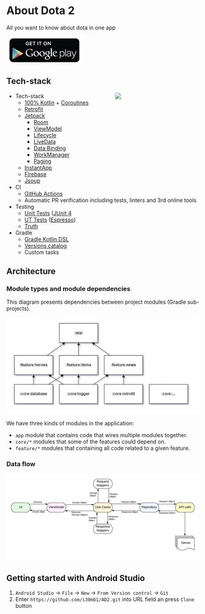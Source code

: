 # About Dota 2

All you want to know about dota in one app

[![CC0](readme-files/google_play.png)](https://play.google.com/store/apps/details?id=n7.ad2)

## Tech-stack

<img src="readme-files/app.gif" width="200" align="right" hspace="20">

* Tech-stack
    * [100% Kotlin](https://kotlinlang.org/) + [Coroutines](https://kotlinlang.org/docs/reference/coroutines-overview.html)
    * [Retrofit](https://square.github.io/retrofit/)
    * [Jetpack](https://developer.android.com/jetpack)
        * [Room](https://developer.android.com/topic/libraries/architecture/room)
        * [ViewModel](https://developer.android.com/topic/libraries/architecture/viewmodel)
        * [Lifecycle](https://developer.android.com/topic/libraries/architecture/lifecycle)
        * [LiveData](https://developer.android.com/topic/libraries/architecture/livedata)
        * [Data Binding](https://developer.android.com/topic/libraries/data-binding)
        * [WorkManager](https://developer.android.com/reference/androidx/work/WorkManager)
        * [Paging](https://developer.android.com/topic/libraries/architecture/paging/)
    * [InstantApp](https://developer.android.com/topic/google-play-instant)
    * [Firebase](https://firebase.google.com/)
    * [Jsoup](https://jsoup.org/)
* CI
    * [GitHub Actions](https://github.com/features/actions)
    * Automatic PR verification including tests, linters and 3rd online tools
* Testing
    * [Unit Tests](https://en.wikipedia.org/wiki/Unit_testing) ([JUnit 4](https://junit.org/junit4/)
    * [UT Tests](https://en.wikipedia.org/wiki/Graphical_user_interface_testing) ([Espresso](https://developer.android.com/training/testing/espresso))
    * [Truth](https://truth.dev/)
* Gradle
    * [Gradle Kotlin DSL](https://docs.gradle.org/current/userguide/kotlin_dsl.html)
    * [Versions catalog](https://docs.gradle.org/7.0-milestone-1/userguide/platforms.html)
    * Custom tasks

## Architecture

### Module types and module dependencies

This diagram presents dependencies between project modules (Gradle sub-projects).

![module_dependencies](readme-files/modules.png)

We have three kinds of modules in the application:

- `app` module that contains code that wires multiple modules together.
- `core/*` modules that some of the features could depend on.
- `feature/*` modules that containing all code related to a given feature.

### Data flow

![app_data_flow](readme-files/data_flow.png)

## Getting started with Android Studio

1. `Android Studio` -> `File` -> `New` -> `From Version control` -> `Git`
2. Enter `https://github.com/i30mb1/AD2.git` into URL field an press `Clone` button